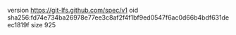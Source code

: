 version https://git-lfs.github.com/spec/v1
oid sha256:fd74e734ba26978e77ee3c8af2f4f1bf9ed0547f6ac0d66b4bdf631deec1819f
size 925
